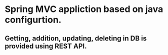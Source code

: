 # Spring MVC appliction based on java configurtion.
## Getting, addition, updating, deleting in DB is provided using REST API.
